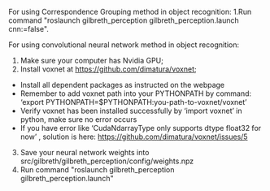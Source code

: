 For using Correspondence Grouping method in object recognition:
1.Run command "roslaunch gilbreth_perception gilbreth_perception.launch cnn:=false".

For using convolutional neural network method in object recognition:
1. Make sure your computer has Nvidia GPU;
2. Install voxnet at https://github.com/dimatura/voxnet;
- Install all dependent packages as instructed on the webpage
- Remember to add voxnet path into your PYTHONPATH by command:
  ‘export PYTHONPATH=$PYTHONPATH:you-path-to-voxnet/voxnet’
- Verify voxnet has been installed successfully by ‘import voxnet’ in python, make sure no error occurs
- If you have error like ‘CudaNdarrayType only supports dtype float32 for now’ , solution is here:
  https://github.com/dimatura/voxnet/issues/5
3. Save your neural network weights into src/gilbreth/gilbreth_perception/config/weights.npz
4. Run command "roslaunch gilbreth_perception gilbreth_perception.launch"
